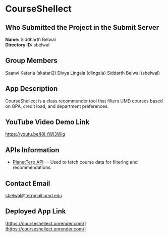 # CourseShellect

## Who Submitted the Project in the Submit Server
**Name:** Siddharth Belwal  
**Directory ID:** sbelwal

## Group Members
Saanvi Kataria (skatari2)
Divya Lingala (dlingala)
Siddarth Belwal (sbelwal)

## App Description
CourseShellect is a class recommender tool that filters UMD courses based on GPA, credit load, and department preferences.

## YouTube Video Demo Link
https://youtu.be/I8l_fWj3Wig

## APIs Information
- [PlanetTerp API](https://api.planetterp.com/) — Used to fetch course data for filtering and recommendations.

## Contact Email
sbelwal@terpmail.umd.edu

## Deployed App Link
[https://courseshellect.onrender.com/](https://courseshellect.onrender.com/)

